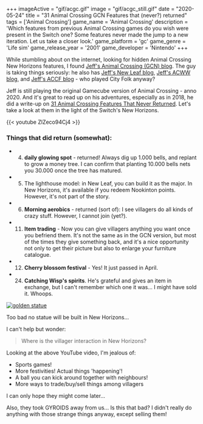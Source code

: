 +++
imageActive = "gif/acgc.gif"
image = "gif/acgc_still.gif"
date = "2020-05-24"
title = "31 Animal Crossing GCN Features that (never?) returned"
tags = ['Animal Crossing']
game_name = 'Animal Crossing'
description = 'Which features from previous Animal Crossing games do you wish were present in the Switch one? Some features never made the jump to a new iteration. Let us take a closer look.'
game_platform = 'gc'
game_genre = 'Life sim'
game_release_year = '2001'
game_developer = 'Nintendo'
+++

While stumbling about on the internet, looking for hidden Animal Crossing New Horizons features, I found [Jeff's Animal Crossing (GCN) blog](https://www.jvgs.net/acblog/). The guy is taking things seriously: he also has [Jeff's New Leaf blog](https://www.jvgs.net/newleafblog/), [Jeff's ACWW blog](https://www.jvgs.net/acwwblog/), and [Jeff's ACCF blog](https://www.jvgs.net/accfblog/) - who played City Folk anyway? 

Jeff is still playing the original Gamecube version of Animal Crossing - anno 2020. And it's great to read up on his adventures, especially as in 2018, he did a write-up on [31 Animal Crossing Features That Never Returned](https://www.jvgs.net/acblog/2018/05/25/31-features/#comment-7281). Let's take a look at them in the light of the Switch's New Horizons. 

{{< youtube ZlZeco94Cj4 >}}

### Things that did return (somewhat):

- 4. **daily glowing spot** - returned! Always dig up 1.000 bells, and replant to grow a money tree. I can confirm that planting 10.000 bells nets you 30.000 once the tree has matured. 
- 5. The lighthouse model: in New Leaf, you can build it as the major. In New Horizons, it's available if you redeem Nookinton points. However, it's not part of the story. 
- 6. **Morning aerobics** - returned (sort of): I see villagers do all kinds of crazy stuff. However, I cannot join (yet?).
- 11. **Item trading** - Now you can give villagers anything you want once you befriend them. It's not the same as in the GCN version, but most of the times they give something back, and it's a nice opportunity not only to get their picture but also to enlarge your furniture catalogue.
- 12. **Cherry blossom festival** - Yes! It just passed in April. 
- 24. **Catching Wisp's spirits**. He's grateful and gives an item in exchange, but I can't remember which one it was... I might have sold it. Whoops.

[![golden statue](/img/games/ac/ac-statue.jpg)](https://www.jvgs.net/acblog/2018/05/25/31-features/#comment-7281)

Too bad no statue will be built in New Horizons... 

I can't help but wonder:

> Where is the villager interaction in New Horizons?

Looking at the above YouTube video, I'm jealous of:

- Sports games!
- More festivities! Actual things 'happening'!
- A ball you can kick around together with neighbours!
- More ways to trade/buy/sell things among villagers

I can only hope they might come later... 

Also, they took GYROIDS away from us... Is this that bad? I didn't really do anything with those strange things anyway, except selling them! 

